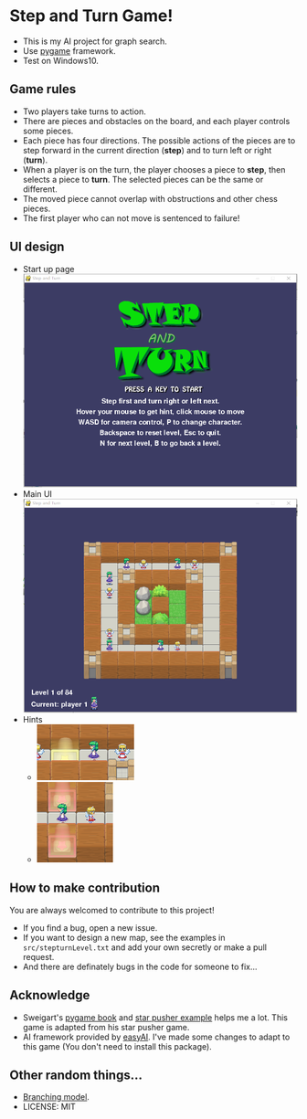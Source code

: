 # Step and Turn Game!

* This is my AI project for graph search.
* Use [pygame](http://www.pygame.org/download.shtml) framework.
* Test on Windows10.

## Game rules
* Two players take turns to action.
* There are pieces and obstacles on the board, and each player controls some pieces.
* Each piece has four directions. The possible actions of the pieces are to step forward in the current direction (**step**) and to turn left or right (**turn**).
* When a player is on the turn, the player chooses a piece to **step**, then selects a piece to **turn**. The selected pieces can be the same or different.
* The moved piece cannot overlap with obstructions and other chess pieces.
* The first player who can not move is sentenced to failure!

## UI design
* Start up page
	![start](doc/pic/startscreen.png)
* Main UI
	![ui](doc/pic/ui.png)
* Hints
	* ![stephint](doc/pic/stephint.png)
	* ![turnhint](doc/pic/turnhint.png)

## How to make contribution
You are always welcomed to contribute to this project!
* If you find a bug, open a new issue.
* If you want to design a new map, see the examples in `src/stepturnLevel.txt` and add your own secretly or make a pull request.
* And there are definately bugs in the code for someone to fix...

## Acknowledge
* Sweigart's [pygame book](http://inventwithpython.com/pygame/) and [star pusher example](http://inventwithpython.com/pygame/chapter9.html) helps me a lot. This game is adapted from his star pusher game.
* AI framework provided by [easyAI](https://github.com/Zulko/easyAI). I've made some changes to adapt to this game (You don't need to install this package).

## Other random things...
* [Branching model](http://nvie.com/posts/a-successful-git-branching-model/).
* LICENSE: MIT
